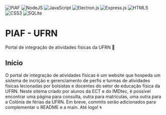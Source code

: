 ![PIAF](https://github.com/felipe-sbm/piaf-ufrn/assets/129466661/5aa37c27-d409-44d7-90fe-b22306d950bb)
![NodeJS](https://img.shields.io/badge/node.js-6DA55F?style=for-the-badge&logo=node.js&logoColor=white)
![JavaScript](https://img.shields.io/badge/javascript-%23323330.svg?style=for-the-badge&logo=javascript&logoColor=%23F7DF1E)
![Electron.js](https://img.shields.io/badge/Electron-191970?style=for-the-badge&logo=Electron&logoColor=white)
![Express.js](https://img.shields.io/badge/express.js-%23404d59.svg?style=for-the-badge&logo=express&logoColor=%2361DAFB)
![HTML5](https://img.shields.io/badge/html5-%23E34F26.svg?style=for-the-badge&logo=html5&logoColor=white)
![CSS3](https://img.shields.io/badge/css3-%231572B6.svg?style=for-the-badge&logo=css3&logoColor=white)
![SQLite](https://img.shields.io/badge/sqlite-%2307405e.svg?style=for-the-badge&logo=sqlite&logoColor=white)

# PIAF - UFRN
Portal de integração de atividades físicas da UFRN 🏀

## Início
O portal de integração de atividades físicas é um website que hospeda um sistema de incrição e gerenciamento de perfis e turmas de atividades físicas lecionadas por bolsistas e docentes do setor de educação física da UFRN.
Neste sitema criado por alunos da ECT e do IMDtec, é possível encontrar uma página para consulta, outra para matrículas, uma outra para a Colônia de férias da UFRN.
Em breve, commits serão adicionados para complementar o README e a main. Até logo! 🌀
